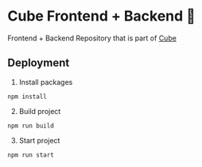 # Cube Frontend + Backend 🧊

Frontend + Backend Repository that is part of [Cube](https://github.com/usecube)

## Deployment

1. Install packages
```
npm install
```

2. Build project
```
npm run build
```

3. Start project
```
npm run start
```

